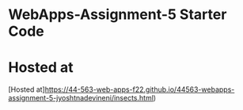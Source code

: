 # WebApps-Assignment-5 Starter Code
# Hosted at
[Hosted at]https://44-563-web-apps-f22.github.io/44563-webapps-assignment-5-jyoshtnadevineni/insects.html)
